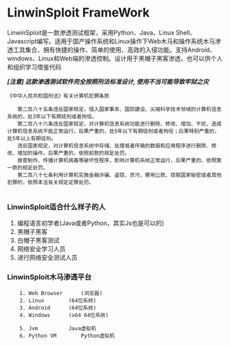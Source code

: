 
# LinwinSploit FrameWork

LinwinSploit是一款渗透测试框架，采用Python、Java、Linux Shell、Javascript编写。适用于国产操作系统和Linux操作下Web木马和操作系统木马渗透工具集合，拥有快捷的操作、简单的使用、高效的入侵功能。支持Android、windows、Linux和Web端的渗透控制。设计用于黑帽子黑客渗透，也可以供个人和组织学习借鉴代码

***[注意] 这款渗透测试软件完全按照刑法标准设计, 使用不当可能导致牢狱之灾***
```
《中华人民共和国刑法》有关计算机犯罪条款
 
　　第二百八十五条违反国家规定，侵入国家事务、国防建设、尖端科学技术领域的计算机信息系统的，处3年以下有期徒刑或者拘役。
　　第二百八十六条违反国家规定，对计算机信息系统功能进行删除、修改、增加、干扰，造成计算机信息系统不能正常运行，后果严重的，处5年以下有期徒刑或者拘役；后果特别严重的，处5年以上有期徒刑。
　　违反国家规定，对计算机信息系统中存储、处理或者传输的数据和应用程序进行删除、修改、增加的操作，后果严重的，依照前款的规定处罚。
　　故意制作、传播计算机病毒等破坏性程序，影响计算机系统正常运行，后果严重的，依照第一款的规定处罚。
　　第二百八十七条利用计算机实施金融诈骗、盗窃、贪污、挪用公款、窃取国家秘密或者其他犯罪的，依照本法有关规定定罪处罚。
 
```

### LinwinSploit适合什么样子的人
1. 编程语言初学者(Java或者Python，其实Js也是可以的)
2. 黑帽子黑客
3. 白帽子黑客测试
4. 网络安全学习人员
5. 进行网络安全测试人员

### LinwinSploit木马渗透平台
```
	1. Web Browser 		(浏览器)
	2. Linux   		(64位系统)
	3. Android 		(64位系统)
	4. Windows 		(x64 64位系统)

	5. Jvm			Java虚拟机
	6. Python VM		Python虚拟机
```

